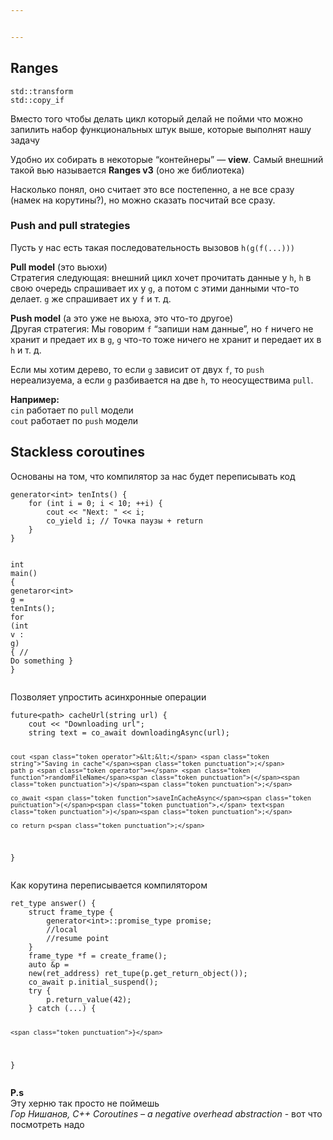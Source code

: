 ```yaml
---


---
```


<h2 id="ranges">Ranges</h2>
<pre class=" language-cpp"><code class="prism  language-cpp">std<span class="token operator">::</span>transform
std<span class="token operator">::</span>copy_if
</code></pre>
<p>Вместо того чтобы делать цикл который делай не пойми что можно запилить набор функциональных штук выше, которые выполнят нашу задачу</p>
<p>Удобно их собирать в некоторые “контейнеры” — <strong>view</strong>. Самый внешний такой вью называется <strong>Ranges v3</strong> (оно же библиотека)</p>
<p>Насколько понял, оно считает это все постепенно, а не все сразу (намек на корутины?), но можно сказать посчитай все сразу.</p>
<h3 id="push-and-pull-strategies">Push and pull strategies</h3>
<p>Пусть у нас есть такая последовательность вызовов <code>h(g(f(...)))</code></p>
<p><strong>Pull model</strong> (это вьюхи)<br>
Стратегия следующая: внешний цикл хочет прочитать данные у <code>h</code>,  <code>h</code> в свою очередь спрашивает их у <code>g</code>,  а потом с этими данными что-то делает. <code>g</code> же спрашивает их у <code>f</code> и т. д.</p>
<p><strong>Push model</strong> (а это уже не вьюха, это что-то другое)<br>
Другая стратегия: Мы говорим <code>f</code> “запиши нам данные”, но <code>f</code> ничего не хранит и предает их в <code>g</code>, <code>g</code> что-то тоже ничего не хранит и передает их в <code>h</code> и т. д.</p>
<p>Если мы хотим дерево, то если <code>g</code> зависит от двух <code>f</code>, то <code>push</code> нереализуема, а если <code>g</code> разбивается на две <code>h</code>, то неосуществима <code>pull</code>.</p>
<p><strong>Например:</strong><br>
<code>cin</code> работает по <code>pull</code> модели<br>
<code>cout</code> работает по <code>push</code> модели</p>
<h2 id="stackless-coroutines">Stackless coroutines</h2>
<p>Основаны на том, что компилятор за нас будет переписывать код</p>
<pre class=" language-cpp"><code class="prism  language-cpp">generator<span class="token operator">&lt;</span><span class="token keyword">int</span><span class="token operator">&gt;</span> <span class="token function">tenInts</span><span class="token punctuation">(</span><span class="token punctuation">)</span> <span class="token punctuation">{</span>
	<span class="token keyword">for</span> <span class="token punctuation">(</span><span class="token keyword">int</span> i <span class="token operator">=</span> <span class="token number">0</span><span class="token punctuation">;</span> i <span class="token operator">&lt;</span> <span class="token number">10</span><span class="token punctuation">;</span> <span class="token operator">++</span>i<span class="token punctuation">)</span> <span class="token punctuation">{</span>
		cout <span class="token operator">&lt;&lt;</span> <span class="token string">"Next: "</span> <span class="token operator">&lt;&lt;</span> i<span class="token punctuation">;</span>
		co_yield i<span class="token punctuation">;</span> <span class="token comment">// Точка паузы + return</span>
	<span class="token punctuation">}</span>
<span class="token punctuation">}</span>

<span class="token keyword">int</span> <span class="token function">main</span><span class="token punctuation">(</span><span class="token punctuation">)</span> <span class="token punctuation">{</span>
	genetaror<span class="token operator">&lt;</span><span class="token keyword">int</span><span class="token operator">&gt;</span> g <span class="token operator">=</span> <span class="token function">tenInts</span><span class="token punctuation">(</span><span class="token punctuation">)</span><span class="token punctuation">;</span>
	<span class="token keyword">for</span> <span class="token punctuation">(</span><span class="token keyword">int</span> v <span class="token operator">:</span> g<span class="token punctuation">)</span> <span class="token punctuation">{</span>
		<span class="token comment">// Do something</span>
	<span class="token punctuation">}</span>
<span class="token punctuation">}</span>
</code></pre>
<p>Позволяет упростить асинхронные операции</p>
<pre class=" language-cpp"><code class="prism  language-cpp">future<span class="token operator">&lt;</span>path<span class="token operator">&gt;</span> <span class="token function">cacheUrl</span><span class="token punctuation">(</span>string url<span class="token punctuation">)</span> <span class="token punctuation">{</span>
	cout <span class="token operator">&lt;&lt;</span> <span class="token string">"Downloading url"</span><span class="token punctuation">;</span>
	string text <span class="token operator">=</span> co_await <span class="token function">downloadingAsync</span><span class="token punctuation">(</span>url<span class="token punctuation">)</span><span class="token punctuation">;</span>
	
	cout <span class="token operator">&lt;&lt;</span> <span class="token string">"Saving in cache"</span><span class="token punctuation">;</span>
	path p <span class="token operator">=</span> <span class="token function">randomFileName</span><span class="token punctuation">(</span><span class="token punctuation">)</span><span class="token punctuation">;</span>
	
	co_await <span class="token function">saveInCacheAsync</span><span class="token punctuation">(</span>p<span class="token punctuation">,</span> text<span class="token punctuation">)</span><span class="token punctuation">;</span>

	co_return p<span class="token punctuation">;</span>
<span class="token punctuation">}</span>
</code></pre>
<p>Как корутина переписывается компилятором</p>
<pre class=" language-cpp"><code class="prism  language-cpp">ret_type <span class="token function">answer</span><span class="token punctuation">(</span><span class="token punctuation">)</span> <span class="token punctuation">{</span>
	<span class="token keyword">struct</span> frame_type <span class="token punctuation">{</span>
		generator<span class="token operator">&lt;</span><span class="token keyword">int</span><span class="token operator">&gt;</span><span class="token operator">::</span>promise_type promise<span class="token punctuation">;</span>
		<span class="token comment">//local</span>
		<span class="token comment">//resume point</span>
	<span class="token punctuation">}</span>
	frame_type <span class="token operator">*</span>f <span class="token operator">=</span> <span class="token function">create_frame</span><span class="token punctuation">(</span><span class="token punctuation">)</span><span class="token punctuation">;</span>
	<span class="token keyword">auto</span> <span class="token operator">&amp;</span>p <span class="token operator">=</span> 
	<span class="token keyword">new</span><span class="token punctuation">(</span>ret_address<span class="token punctuation">)</span> <span class="token function">ret_tupe</span><span class="token punctuation">(</span>p<span class="token punctuation">.</span><span class="token function">get_return_object</span><span class="token punctuation">(</span><span class="token punctuation">)</span><span class="token punctuation">)</span><span class="token punctuation">;</span>
	co_await p<span class="token punctuation">.</span><span class="token function">initial_suspend</span><span class="token punctuation">(</span><span class="token punctuation">)</span><span class="token punctuation">;</span>
	<span class="token keyword">try</span> <span class="token punctuation">{</span>
		p<span class="token punctuation">.</span><span class="token function">return_value</span><span class="token punctuation">(</span><span class="token number">42</span><span class="token punctuation">)</span><span class="token punctuation">;</span>
	<span class="token punctuation">}</span> <span class="token keyword">catch</span> <span class="token punctuation">(</span><span class="token punctuation">.</span><span class="token punctuation">.</span><span class="token punctuation">.</span><span class="token punctuation">)</span> <span class="token punctuation">{</span>
		
	<span class="token punctuation">}</span>
<span class="token punctuation">}</span>
</code></pre>
<p><strong>P.s</strong><br>
Эту херню так просто не поймешь<br>
<em>Гор Нишанов, C++ Coroutines – a negative overhead abstraction</em> - вот что посмотреть надо</p>

